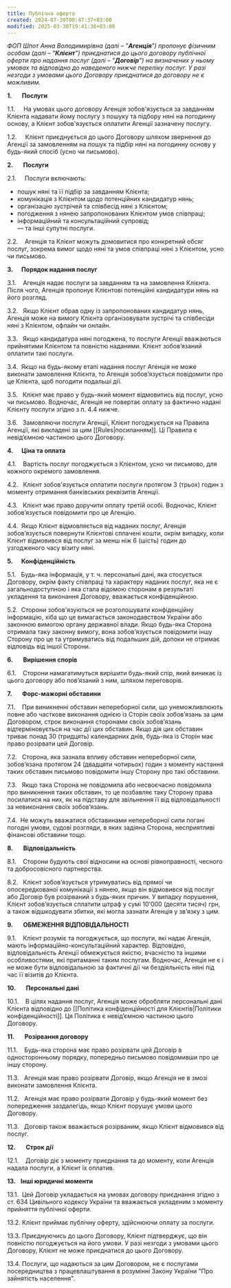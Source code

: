 ```yaml
---
title: Публічна оферта
created: 2024-07-30T00:47:37+03:00
modified: 2025-03-30T19:41:36+03:00
---
```

_ФОП Шпот Анна Володимирівна (далі – "**Агенція**") пропонує фізичним особам (далі – "**Клієнт**") приєднатися до цього договору публічної оферти про надання послуг (далі – "**Договір**") на визначених у ньому умовах та відповідно до наведеного нижче переліку послуг. У разі незгоди з умовами цього Договору приєднатися до договору не є можливим._

**1.**      **Послуги**

1.1.     На умовах цього договору Агенція зобов'язується за завданням Клієнта надавати йому послугу з пошуку та підбору няні на погодинну основу, а Клієнт зобов'язується оплатити Агенції зазначену послугу.

1.2.     Клієнт приєднується до цього Договору шляхом звернення до Агенції за замовленням на пошук та підбір няні на погодинну основу у будь-який спосіб (усно чи письмово).

**2.**      **Послуги**

2.1.     Послуги включають:
- пошук няні та її підбір за завданням Клієнта;
- комунікація з Клієнтом щодо потенційних кандидатур нянь;
- організацію зустрічей та співбесід няні з Клієнтом;
- погодження з нянею запропонованих Клієнтом умов співпраці;
- інформаційний та консультаційний супровід;
<br>— та інші супутні послуги.

2.2.    Агенція та Клієнт можуть домовитися про конкретний обсяг послуг, зокрема вимог щодо няні та умов співпраці няні з Клієнтом, усно чи письмово.

**3.**     **Порядок надання послуг**

3.1.    Агенція надає послуги за завданням та на замовлення Клієнта. Після чого, Агенція пропонує Клієнтові потенційні кандидатури нянь на його розгляд.

3.2.   Якщо Клієнт обрав одну із запропонованих кандидатур нянь, Агенція може на вимогу Клієнта організовувати зустрічі та співбесіди няні з Клієнтом, офлайн чи онлайн.

3.3.   Якщо кандидатура няні погоджена, то послуги Агенції вважаються прийнятими Клієнтом та повністю наданими. Клієнт зобовʼязаний оплатити такі послуги.

3.4.  Якщо на будь-якому етапі надання послуг Агенція не може виконати замовлення Клієнта, то Агенція зобов’язується повідомити про це Клієнта, щоб погодити подальші дії. 

3.5.   Клієнт має право у будь-який момент відмовитись від послуг, усно чи письмово. Водночас, Агенція не повертає оплату за фактично надані Клієнту послуги згідно з п. 4.4 нижче.

3.6.   Замовляючи послуги Агенції, Клієнт погоджується на Правила Агенції, які викладені за цим [[Rules|посиланням]]. Ці Правила є невідʼємною частиною цього Договору. 

**4.**     **Ціна та оплата**

4.1.    Вартість послуг погоджується з Клієнтом, усно чи письмово, для кожного окремого замовлення.

4.2.   Клієнт зобов'язується оплатити послуги протягом 3 (трьох) годин з моменту отримання банківських реквізитів Агенції.

4.3.   Клієнт має право доручити оплату третій особі. Водночас, Клієнт зобовʼязується повідомити про це Агенцію.

4.4.  Якщо Клієнт відмовляється від наданих послуг, Агенція зобовʼязується повернути Клієнтові сплачені кошти, окрім випадку, коли Клієнт відмовився від послуг за менш ніж 6 (шість) годин до узгодженого часу візиту няні.

**5.**     **Конфіденційність**

5.1.   Будь-яка інформація, у т. ч. персональні дані, яка стосується Договору, окрім факту співпраці та характеру наданих послуг, яка не є загальнодоступною і яка стала відомою сторонам в результаті укладення та виконання Договору, вважається конфіденційною.

5.2.  Сторони зобов'язуються не розголошувати конфіденційну інформацію, хіба що це вимагається законодавством України або законною вимогою органу державної влади. Якщо будь-яка Сторона отримала таку законну вимогу, вона зобовʼязується повідомити іншу Сторону про це та утримуватись від подальших дій, допоки не отримає відповідь від іншої Сторони.

**6.**      **Вирішення спорів**

6.1.    Сторони намагатимуться вирішити будь-який спір, який виникає із цього договору або пов’язаний з ним, шляхом переговорів.

**7.**      **Форс-мажорні обставини**

7.1.    При виникненні обставин непереборної сили, що унеможливлюють повне або часткове виконання однією із Сторін своїх зобов’язань за цим Договором, строк виконання сторонами своїх зобов’язань відтерміновується на час дії цих обставин. Якщо дія цих обставин триває понад 30 (тридцять) календарних днів, будь-яка із Сторін має право розірвати цей Договір.

7.2.   Сторона, яка зазнала впливу обставин непереборної сили, зобов’язана протягом 24 (двадцяти чотирьох) годин з моменту настання таких обставин письмово повідомити іншу Сторону про такі обставини.

7.3.   Якщо така Сторона не повідомила або несвоєчасно повідомила про виникнення таких обставин, то це позбавляє таку Сторону права посилатися на них, як на підставу для звільнення її від відповідальності за невиконання своїх зобов’язань.

7.4.  Не можуть вважатися обставинами непереборної сили погані погодні умови, судові розгляди, в яких задіяна Сторона, несприятливі фінансові обставини тощо.

**8.**      **Відповідальність**

8.1.    Сторони будують свої відносини на основі рівноправності, чесного та добросовісного партнерства.

8.2.   Клієнт зобовʼязується утримуватись від прямої чи опосередкованої комунікації з нянею, якщо він відмовився від послуг або Договір був розірваний з будь-яких причин. У випадку порушення, Клієнт зобовʼязується сплатити штраф у сумі 10'000 (десяти тисяч) грн, а також відшкодувати збитки, які могла зазнати Агенція у звʼязку з цим.

**9.**      **ОБМЕЖЕННЯ ВІДПОВІДАЛЬНОСТІ**

9.1.    Клієнт розуміє та погоджується, що послуги, які надає Агенція, мають інформаційно-консультаційний характер. Відповідно, відповідальність Агенції обмежується якістю, вчасністю та іншими особливостями, які притаманні таким послугам. Водночас, Агенція не є і не може бути відповідальною за фактичні дії чи бездіяльність няні під час її візитів до Клієнта. 

**10.**      **Персональні дані**

10.1.    В цілях надання послуг, Агенція може обробляти персональні дані Клієнта відповідно до [[Політика конфіденційності для Клієнтів|Політики конфіденційності]]. Ця Політика є невідʼємною частиною цього Договору.

**11.**      **Розірвання договору**

11.1.    Будь-яка сторона має право розірвати цей Договір в односторонньому порядку, попередньо письмово повідомивши про це іншу сторону.

11.3.   Агенція має право розірвати Договір, якщо Агенція не в змозі виконати замовлення Клієнта.

11.2.   Агенція має право розірвати Договір у будь-який момент без попередження заздалегідь, якщо Клієнт порушує умови цього Договору.

11.3.   Договір також вважається розірваним, якщо Клієнт відмовився від послуг.

**12.**      **Строк дії**

12.1.    Договір діє з моменту приєднання та до моменту, коли Агенція надала послуги, а Клієнт їх оплатив.

**13.**   **Інші юридичні моменти**

13.1.  Цей Договір укладається на умовах договору приєднання згідно з ст. 634 Цивільного кодексу України та вважається укладеним з моменту прийняття публічної оферти.

13.2. Клієнт приймає публічну оферту, здійснюючи оплату за послуги.

13.3. Приєднуючись до цього Договору, Клієнт підтверджує, що він повністю погоджується на його умови. У разі незгоди з умовами цього Договору, Клієнт не може приєднатися до цього Договору.

13.4. Послуги, що надаються за цим Договором, не є послугами посередництва з працевлаштування в розумінні Закону України "Про зайнятість населення".